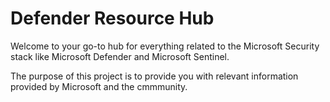 # Defender Resource Hub

Welcome to your go-to hub for everything related to the Microsoft Security stack like Microsoft Defender and Microsoft Sentinel.

The purpose of this project is to provide you with relevant information provided by Microsoft and the cmmmunity.
